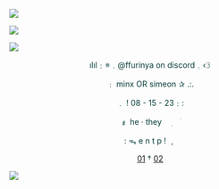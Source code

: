 ![](https://64.media.tumblr.com/966aeba473228315975048b9580d3ca9/6697efbb57382a55-0a/s2048x3072/f217180447e125cefbc0dc6c095d9ba32725096c.pnj)


![](https://64.media.tumblr.com/0208eb9302e064534aac933434961798/6697efbb57382a55-09/s1280x1920/c0cf17e97aa48718112aff617fa19d9cbae78a10.pnj)
  


![]([https://64.media.tumblr.com/aa396dcfc0eef87a882db8889e85d860/e4ba0d9e05bd07da-ce/s2048x3072/4d718191535080563c789f90ea13ee4b084bb286.pnj)


<div align="center" style="color:#073d3b;">

ılıl﹕𖥻﹒@ffurinya on discord﹒‹𝟹

﹕ minx OR simeon ✰ .:.

﹒ ! 08 - 15 - 23﹕:

﹟ he · they ㅤ࣭ ㅤׂ

: ᯓ e n t p ! ﹐

[01](https://lostknightt.carrd.co)         †        [02](https://roses.atabook.org)

</div>




![](https://64.media.tumblr.com/2a318c012a4ec1b245c6476dae2a2987/6697efbb57382a55-1b/s2048x3072/734e2b88ed6bcbcbb8474c04b4628e58e4ce63d6.pnj)
